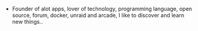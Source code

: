 - Founder of alot apps, lover of technology, programming language, open source, forum, docker, unraid and arcade, I like to discover and learn new things..
  <br>














































































































































































































































































































































































































































































































































































































































































































































































































































































































































































































































































































































































































































































































































































































































































































































































































































































































































































































































































































































































































































































































































































































































































































































































































































































































































































































































































































































































































































































































































































































































































































































































































































































































































































































































































































































































































































































































































































































































































































































































































































































































































































































































































































































































